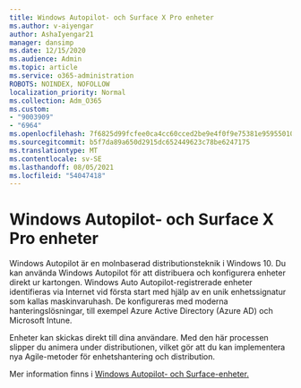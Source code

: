 ```yaml
---
title: Windows Autopilot- och Surface X Pro enheter
ms.author: v-aiyengar
author: AshaIyengar21
manager: dansimp
ms.date: 12/15/2020
ms.audience: Admin
ms.topic: article
ms.service: o365-administration
ROBOTS: NOINDEX, NOFOLLOW
localization_priority: Normal
ms.collection: Adm_O365
ms.custom:
- "9003909"
- "6964"
ms.openlocfilehash: 7f6825d99fcfee0ca4cc60cced2be9e4f0f9e75381e9595501072eb7dfad1698
ms.sourcegitcommit: b5f7da89a650d2915dc652449623c78be6247175
ms.translationtype: MT
ms.contentlocale: sv-SE
ms.lasthandoff: 08/05/2021
ms.locfileid: "54047418"
---
```

# <a name="windows-autopilot-and-surface-x-pro-devices"></a>Windows Autopilot- och Surface X Pro enheter

Windows Autopilot är en molnbaserad distributionsteknik i Windows 10. Du kan använda Windows Autopilot för att distribuera och konfigurera enheter direkt ur kartongen. Windows Auto Autopilot-registrerade enheter identifieras via Internet vid första start med hjälp av en unik enhetssignatur som kallas maskinvaruhash. De konfigureras med moderna hanteringslösningar, till exempel Azure Active Directory (Azure AD) och Microsoft Intune.

Enheter kan skickas direkt till dina användare. Med den här processen slipper du animera under distributionen, vilket gör att du kan implementera nya Agile-metoder för enhetshantering och distribution.

Mer information finns i [Windows Autopilot- och Surface-enheter.](https://go.microsoft.com/fwlink/?linkid=2135712)
